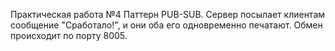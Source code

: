 Практическая работа №4
Паттерн PUB-SUB. Сервер посылает клиентам сообщение "Сработало!", и они оба его одновременно печатают. Обмен происходит по порту 8005.
